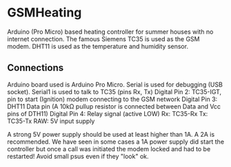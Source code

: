 # GSMHeating
Arduino (Pro Micro) based heating controller for summer houses with no internet connection. The famous Siemens TC35 is used as the GSM modem. DHT11 is used as the temperature and humidity sensor.

## Connections
Arduino board used is Arduino Pro Micro. Serial is used for debugging (USB socket). Serial1 is used to talk to TC35 (pins Rx, Tx)
Digital Pin 2: TC35-IGT, pin to start (Ignition) modem connecting to the GSM network
Digital Pin 3: DHT11 Data pin (A 10kΩ pullup resistor is connected between Data and Vcc pins of DTH11)
Digital Pin 4: Relay signal (active LOW)
Rx: TC35-Rx 
Tx: TC35-Tx
RAW: 5V input supply

A strong 5V power supply should be used at least higher than 1A. A 2A is recommended. We have seen in some cases a 1A power supply did start the controller but once a call was initiated the modem locked and had to be restarted! Avoid small psus even if they "look" ok.
